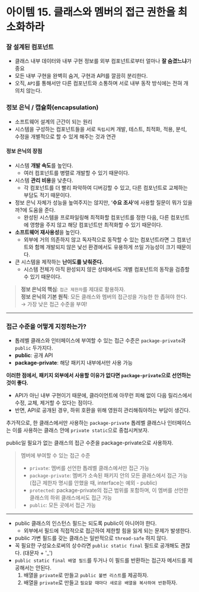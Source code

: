 # 아이템 15. 클래스와 멤버의 접근 권한을 최소화하라

### 잘 설계된 컴포넌트

- 클래스 내부 데이터와 내부 구현 정보를 외부 컴포넌트로부터 얼마나 **잘 숨겼느냐**가 중요
- 모든 내부 구현을 완벽히 숨겨, 구현과 API를 깔끔히 분리한다.
- 오직, `API`를 통해서만 다른 컴포넌트와 소통하며 서로 내부 동작 방식에는 전혀 개의치 않는다.

### 정보 은닉 / 캡슐화(encapsulation)

- 소프트웨어 설계의 근간이 되는 원리
- 시스템을 구성하는 컴포넌트들을 서로 `독립`시켜 개발, 테스트, 최적화, 적용, 분석, 수정을 개별적으로 할 수 있게 해주는 것과 연관

#### 정보 은닉의 장점

- 시스템 **개발 속도**를 높인다.
    - 여러 컴포넌트를 병렬로 개발할 수 있기 때문이다.
- 시스템 **관리 비용**을 낮춘다.
    - 각 컴포넌트를 더 빨리 파악하여 디버깅할 수 있고, 다른 컴포넌트로 교체하는 부담도 적기 때문이다.
- 정보 은닉 자체가 성능을 높여주지는 않지만, ‘**수요 조사**’에 사용할 질문이 뭐가 있을까?에 도움을 준다.
    - 완성된 시스템을 프로파일링해 최적화할 컴포넌트를 정한 다음, 다른 컴포넌트에 영향을 주지 않고 해당 컴포넌트만 최적화할 수 있기 때문이다.
- **소프트웨어 재사용성**을 높인다.
    - 외부에 거의 의존하지 않고 독자적으로 동작할 수 있는 컴포넌트라면 그 컴포넌트와 함께 개발되지 않은 낯선 환경에서도 유용하게 쓰일 가능성이 크기 때문이다.
- 큰 시스템을 제작하는 **난이도를 낮춰준다.**
    - 시스템 전체가 아직 완성되지 않은 상태에서도 개별 컴포넌트의 동작을 검증할 수 있기 때문이다.

> **정보 은닉의 핵심**: `접근 제한자`를 제대로 활용하자.  
> **정보 은닉의 기본 원칙**: 모든 클래스와 멤버의 접근성을 가능한 한 좁혀야 한다. &rarr; 가장 낮은 접근 수준을 부여!

---

### 접근 수준을 어떻게 지정하는가?

- 톱레벨 클래스와 인터페이스에 부여할 수 있는 접근 수준은 `package-private`과 `public` 두가지다.
- **public**: 공개 API
- **package-private**: 해당 패키지 내부에서만 사용 가능

**이러한 점에서, 패키지 외부에서 사용할 이유가 없다면 `package-private`으로 선언하는 것이 좋다.**

- API가 아닌 내부 구현이기 때문에, 클라이언트에 아무런 피해 없이 다음 릴리스에서 수정, 교체, 제거할 수 있다는 점이다.
- 반면, API로 공개된 경우, 하위 호환을 위해 영원히 관리해줘야하는 부담이 생긴다.

추가적으로, 한 클래스에서만 사용하는 `package-private` 톱레벨 클래스나 인터페이스는 이를 사용하는 클래스 안에 `private static`으로 중첩시켜보자.

public일 필요가 없는 클래스의 접근 수준을 package-private으로 사용하자.

> 멤버에 부여할 수 있는 접근 수준
> - `private`: 멤버를 선언한 톱레벨 클래스에서만 접근 가능
> - `package-private`: 멤버가 소속된 패키지 안의 모든 클래스에서 접근 가능 (접근 제한자 명시를 안했을 때, interface는 예외 - public)
> - `protected`: package-private의 접근 범위를 포함하며, 이 멤버를 선언한 클래스의 하위 클래스에서도 접근 가능
> - `public`: 모든 곳에서 접근 가능

---

- public 클래스의 인스턴스 필드는 되도록 public이 아니어야 한다.
  - 외부에서 필드에 직접적으로 접근하여 제한할 힘을 잃게 되는 문제가 발생한다.
- public 가변 필드를 갖는 클래스는 일반적으로 `thread-safe` 하지 않다.
- 꼭 필요한 구성요소로써의 상수라면 `public static final` 필드로 공개해도 괜찮다. (대문자 + '_')
- `public static final 배열 필드`를 두거나 이 필드를 반환하는 접근자 메서드를 제공해서는 안된다.
  1. 배열을 `private`로 만들고 `public 불변 리스트`를 제공하자.
  2. 배열을 `private`로 만들고 `필요할 때마다 새로운 배열을 복사하여 반환`하자.
